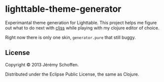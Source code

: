 # lighttable-theme-generator

Experimantal theme generation for Lighttable. This project
helps me figure out what to do next with [cljss](https://github.com/JeremS/cljss-core)
while playing with my clojure editor of choice.

Right now there is only one skin, `generator.pure` that still buggy.


## License

Copyright © 2013 Jérémy Schoffen.

Distributed under the Eclipse Public License, the same as Clojure.
